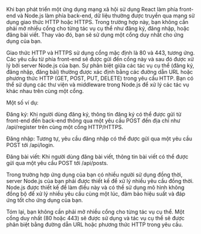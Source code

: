 Khi bạn phát triển một ứng dụng mạng xã hội sử dụng React làm phía front-end và Node.js làm phía back-end, dữ liệu thường được truyền qua mạng sử dụng giao thức HTTP hoặc HTTPS. Trong trường hợp này, bạn không cần phải mở nhiều cổng cho từng tác vụ cụ thể như đăng ký, đăng nhập, hoặc đăng bài viết. Thay vào đó, bạn sẽ sử dụng một cổng duy nhất cho ứng dụng của bạn.

Giao thức HTTP và HTTPS sử dụng cổng mặc định là 80 và 443, tương ứng. Các yêu cầu từ phía front-end sẽ được gửi đến cổng này và sau đó được xử lý bởi server Node.js của bạn. Sự phân biệt giữa các tác vụ cụ thể (đăng ký, đăng nhập, đăng bài) thường được xác định bằng các đường dẫn URL hoặc phương thức HTTP (GET, POST, PUT, DELETE) trong yêu cầu HTTP. Bạn có thể sử dụng các thư viện và middleware trong Node.js để xử lý các tác vụ khác nhau trên cùng một cổng.

Một số ví dụ:

Đăng ký: Khi người dùng đăng ký, thông tin đăng ký có thể được gửi từ front-end đến back-end thông qua một yêu cầu POST đến địa chỉ như /api/register trên cùng một cổng HTTP/HTTPS.

Đăng nhập: Tương tự, yêu cầu đăng nhập có thể được gửi qua một yêu cầu POST tới /api/login.

Đăng bài viết: Khi người dùng đăng bài viết, thông tin bài viết có thể được gửi qua một yêu cầu POST tới /api/posts.

Trong trường hợp ứng dụng của bạn có nhiều người sử dụng đồng thời, server Node.js của bạn phải được thiết kế để xử lý nhiều yêu cầu đồng thời. Node.js được thiết kế để làm điều này và có thể sử dụng mô hình không đồng bộ để xử lý nhiều yêu cầu cùng một lúc, đảm bảo hiệu suất và đáp ứng tốt cho ứng dụng của bạn.

Tóm lại, bạn không cần phải mở nhiều cổng cho từng tác vụ cụ thể. Một cổng duy nhất (80 hoặc 443) sẽ được sử dụng và tác vụ cụ thể sẽ được phân biệt bằng đường dẫn URL hoặc phương thức HTTP trong yêu cầu.



